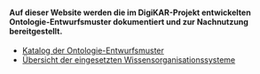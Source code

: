 #### Auf dieser Website werden die im DigiKAR-Projekt entwickelten Ontologie-Entwurfsmuster dokumentiert und zur Nachnutzung bereitgestellt.

- [Katalog der Ontologie-Entwurfsmuster](/odp/)
- [Übersicht der eingesetzten Wissensorganisationssysteme](/kos/)
